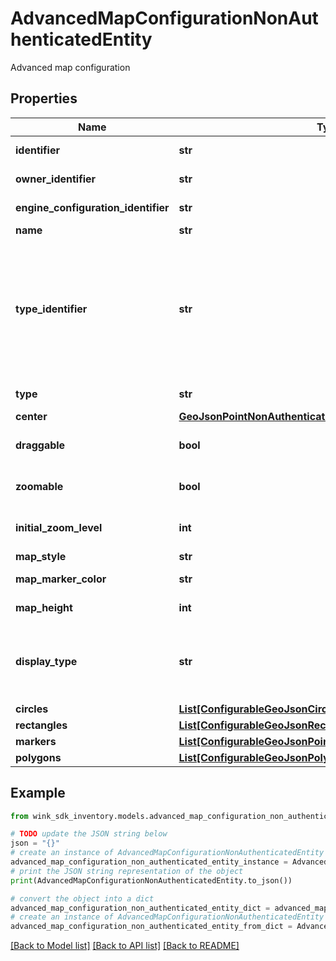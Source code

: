 # AdvancedMapConfigurationNonAuthenticatedEntity

Advanced map configuration

## Properties

Name | Type | Description | Notes
------------ | ------------- | ------------- | -------------
**identifier** | **str** | Unique map identifier | 
**owner_identifier** | **str** | Map owner identifier | 
**engine_configuration_identifier** | **str** | Customization identifier | 
**name** | **str** | Name of map | 
**type_identifier** | **str** | Inventory type identifier. Either a single channel blocking identifier, a list identifier or a dynamic search identifier. | 
**type** | **str** | Type of blocking | 
**center** | [**GeoJsonPointNonAuthenticatedEntity**](GeoJsonPointNonAuthenticatedEntity.md) |  | 
**draggable** | **bool** | User can move around / pan the map | [default to True]
**zoomable** | **bool** | User can zoom in/out of the map | [default to True]
**initial_zoom_level** | **int** | Valid Google maps zoom level | 
**map_style** | **str** | Map style | 
**map_marker_color** | **str** | Map marker color | 
**map_height** | **int** | Map height in pixels | 
**display_type** | **str** | Indicate which initial values to display first on the front-facing card | [default to 'NATIVE']
**circles** | [**List[ConfigurableGeoJsonCircleNonAuthenticatedEntity]**](ConfigurableGeoJsonCircleNonAuthenticatedEntity.md) |  | [optional] 
**rectangles** | [**List[ConfigurableGeoJsonRectangleNonAuthenticatedEntity]**](ConfigurableGeoJsonRectangleNonAuthenticatedEntity.md) |  | [optional] 
**markers** | [**List[ConfigurableGeoJsonPointNonAuthenticatedEntity]**](ConfigurableGeoJsonPointNonAuthenticatedEntity.md) |  | [optional] 
**polygons** | [**List[ConfigurableGeoJsonPolygonNonAuthenticatedEntity]**](ConfigurableGeoJsonPolygonNonAuthenticatedEntity.md) |  | [optional] 

## Example

```python
from wink_sdk_inventory.models.advanced_map_configuration_non_authenticated_entity import AdvancedMapConfigurationNonAuthenticatedEntity

# TODO update the JSON string below
json = "{}"
# create an instance of AdvancedMapConfigurationNonAuthenticatedEntity from a JSON string
advanced_map_configuration_non_authenticated_entity_instance = AdvancedMapConfigurationNonAuthenticatedEntity.from_json(json)
# print the JSON string representation of the object
print(AdvancedMapConfigurationNonAuthenticatedEntity.to_json())

# convert the object into a dict
advanced_map_configuration_non_authenticated_entity_dict = advanced_map_configuration_non_authenticated_entity_instance.to_dict()
# create an instance of AdvancedMapConfigurationNonAuthenticatedEntity from a dict
advanced_map_configuration_non_authenticated_entity_from_dict = AdvancedMapConfigurationNonAuthenticatedEntity.from_dict(advanced_map_configuration_non_authenticated_entity_dict)
```
[[Back to Model list]](../README.md#documentation-for-models) [[Back to API list]](../README.md#documentation-for-api-endpoints) [[Back to README]](../README.md)


